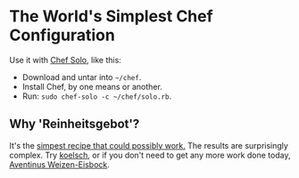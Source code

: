 # The World's Simplest Chef Configuration

Use it with [Chef Solo](), like this:

  * Download and untar into `~/chef`.
  * Install Chef, by one means or another.
  * Run: `sudo chef-solo -c ~/chef/solo.rb`.

## Why 'Reinheitsgebot'?

It's the [simpest recipe that could possibly work.](https://en.wikipedia.org/wiki/Reinheitsgebot) 
The results are surprisingly complex. Try 
[koelsch](https://en.wikipedia.org/wiki/Kölsch_(beer)), 
or if you don't need to get any more work done today,
[Aventinus Weizen-Eisbock](https://en.wikipedia.org/wiki/G._Schneider_%26_Sohn).

